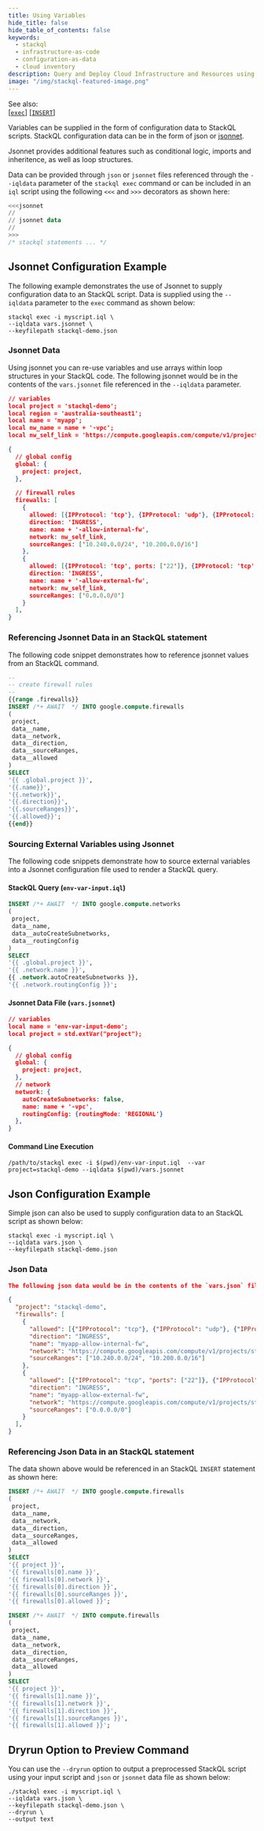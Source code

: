 ```yaml
---
title: Using Variables
hide_title: false
hide_table_of_contents: false
keywords:
  - stackql
  - infrastructure-as-code
  - configuration-as-data
  - cloud inventory
description: Query and Deploy Cloud Infrastructure and Resources using SQL
image: "/img/stackql-featured-image.png"
---
```

See also:  
[[` exec `]](/docs/command-line-usage/exec) [[` INSERT `]](/docs/language-spec/insert)

Variables can be supplied in the form of configuration data to StackQL scripts.  StackQL configuration data can be in the form of json or [jsonnet](https://jsonnet.org/ "Jsonnet").

Jsonnet provides additional features such as conditional logic, imports and inheritence, as well as loop structures.

Data can be provided through `json` or `jsonnet` files referenced through the `--iqldata` parameter of the `stackql exec` command or can be included in an `iql` script using the following `<<<` and `>>>` decorators as shown here:

```sql
<<<jsonnet
//
// jsonnet data
//
>>>
/* stackql statements ... */
```

## Jsonnet Configuration Example
The following example demonstrates the use of Jsonnet to supply configuration data to an StackQL script.  Data is supplied using the `--iqldata` parameter to the `exec` command as shown below:

```shell
stackql exec -i myscript.iql \
--iqldata vars.jsonnet \
--keyfilepath stackql-demo.json
```

### Jsonnet Data
Using jsonnet you can re-use variables and use arrays within loop structures in your StackQL code.  The following jsonnet would be in the contents of the `vars.jsonnet` file referenced in the `--iqldata` parameter.

```json
// variables
local project = 'stackql-demo';
local region = 'australia-southeast1';
local name = 'myapp';
local nw_name = name + '-vpc';
local nw_self_link = 'https://compute.googleapis.com/compute/v1/projects/' + project + '/global/networks/' + nw_name + '/';

{
  // global config
  global: {
    project: project,
  },

  // firewall rules
  firewalls: [
    {
      allowed: [{IPProtocol: 'tcp'}, {IPProtocol: 'udp'}, {IPProtocol: 'icmp'}], 
      direction: 'INGRESS', 
      name: name + '-allow-internal-fw', 
      network: nw_self_link,
      sourceRanges: ['10.240.0.0/24', '10.200.0.0/16']
    },
    {
      allowed: [{IPProtocol: 'tcp', ports: ['22']}, {IPProtocol: 'tcp', ports: ['6443']},{IPProtocol: 'icmp'}],
      direction: 'INGRESS', 
      name: name + '-allow-external-fw', 
      network: nw_self_link,
      sourceRanges: ['0.0.0.0/0']
    }
  ],
}
```

### Referencing Jsonnet Data in an StackQL statement
The following code snippet demonstrates how to reference jsonnet values from an StackQL command.

```sql
--
-- create firewall rules
--
{{range .firewalls}}
INSERT /*+ AWAIT  */ INTO google.compute.firewalls
(
 project,
 data__name,
 data__network,
 data__direction,
 data__sourceRanges,
 data__allowed
) 
SELECT
'{{ .global.project }}',
'{{.name}}',
'{{.network}}',
'{{.direction}}',
'{{.sourceRanges}}',
'{{.allowed}}';
{{end}}
```

### Sourcing External Variables using Jsonnet
The following code snippets demonstrate how to source external variables into a Jsonnet configuration file used to render a StackQL query.  

#### StackQL Query (`env-var-input.iql`)

```sql
INSERT /*+ AWAIT  */ INTO google.compute.networks
(
 project,
 data__name,
 data__autoCreateSubnetworks,
 data__routingConfig
) 
SELECT
'{{ .global.project }}',
'{{ .network.name }}',
{{ .network.autoCreateSubnetworks }},
'{{ .network.routingConfig }}';
```

#### Jsonnet Data File (`vars.jsonnet`)

```json
// variables
local name = 'env-var-input-demo';
local project = std.extVar("project");

{
  // global config
  global: {
    project: project,
  },
  // network
  network: {
    autoCreateSubnetworks: false,
    name: name + '-vpc',
    routingConfig: {routingMode: 'REGIONAL'}
  },
}
```

#### Command Line Execution

```
/path/to/stackql exec -i $(pwd)/env-var-input.iql  --var project=stackql-demo --iqldata $(pwd)/vars.jsonnet
```

## Json Configuration Example
Simple json can also be used to supply configuration data to an StackQL script as shown below:

```shell
stackql exec -i myscript.iql \
--iqldata vars.json \
--keyfilepath stackql-demo.json
```

### Json Data

```json
The following json data would be in the contents of the `vars.json` file referenced in the `--iqldata` parameter.

{
  "project": "stackql-demo",
  "firewalls": [
    {
      "allowed": [{"IPProtocol": "tcp"}, {"IPProtocol": "udp"}, {"IPProtocol": "icmp"}], 
      "direction": "INGRESS", 
      "name": "myapp-allow-internal-fw", 
      "network": "https://compute.googleapis.com/compute/v1/projects/stackql-demo/global/networks/myapp-vpc/",
      "sourceRanges": ["10.240.0.0/24", "10.200.0.0/16"]
    },
    {
      "allowed": [{"IPProtocol": "tcp", "ports": ["22"]}, {"IPProtocol": "tcp", "ports": ["6443"]},{"IPProtocol": "icmp"}],
      "direction": "INGRESS", 
      "name": "myapp-allow-external-fw", 
      "network": "https://compute.googleapis.com/compute/v1/projects/stackql-demo/global/networks/myapp-vpc/",
      "sourceRanges": ["0.0.0.0/0"]
    }
  ],
}
```

### Referencing Json Data in an StackQL statement
The data shown above would be referenced in an StackQL `INSERT` statement as shown here:

```sql
INSERT /*+ AWAIT  */ INTO google.compute.firewalls
(
 project,
 data__name,
 data__network,
 data__direction,
 data__sourceRanges,
 data__allowed
) 
SELECT
'{{ project }}',
'{{ firewalls[0].name }}',
'{{ firewalls[0].network }}',
'{{ firewalls[0].direction }}',
'{{ firewalls[0].sourceRanges }}',
'{{ firewalls[0].allowed }}';

INSERT /*+ AWAIT  */ INTO compute.firewalls
(
 project,
 data__name,
 data__network,
 data__direction,
 data__sourceRanges,
 data__allowed
) 
SELECT
'{{ project }}',
'{{ firewalls[1].name }}',
'{{ firewalls[1].network }}',
'{{ firewalls[1].direction }}',
'{{ firewalls[1].sourceRanges }}',
'{{ firewalls[1].allowed }}';
```

## Dryrun Option to Preview Command
You can use the `--dryrun` option to output a preprocessed StackQL script using your input script and `json` or `jsonnet` data file as shown below:

```shell
./stackql exec -i myscript.iql \
--iqldata vars.json \
--keyfilepath stackql-demo.json \
--dryrun \
--output text
```